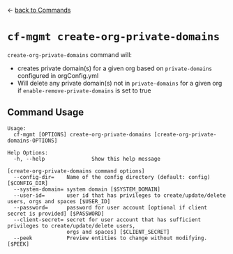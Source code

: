 &larr; [back to Commands](../README.md)

# `cf-mgmt create-org-private-domains`

`create-org-private-domains` command will:
- creates private domain(s) for a given org based on `private-domains` configured in orgConfig.yml
- Will delete any private domain(s) not in `private-domains` for a given org if `enable-remove-private-domains` is set to true

## Command Usage

```
Usage:
  cf-mgmt [OPTIONS] create-org-private-domains [create-org-private-domains-OPTIONS]

Help Options:
  -h, --help               Show this help message

[create-org-private-domains command options]
  --config-dir=    Name of the config directory (default: config) [$CONFIG_DIR]
  --system-domain= system domain [$SYSTEM_DOMAIN]
  --user-id=       user id that has privileges to create/update/delete users, orgs and spaces [$USER_ID]
  --password=      password for user account [optional if client secret is provided] [$PASSWORD]
  --client-secret= secret for user account that has sufficient privileges to create/update/delete users,
                   orgs and spaces] [$CLIENT_SECRET]
  --peek           Preview entities to change without modifying. [$PEEK]
```
